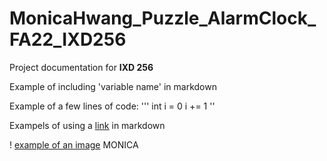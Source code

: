 # MonicaHwang_Puzzle_AlarmClock_FA22_IXD256

Project documentation for **IXD 256**

Example of including 'variable name' in markdown

Example of a few lines of code:
'''
int i = 0
i += 1
''

Exampels of using a [link](http://www.ggogle.com) in markdown

! [example of an image](https://github.com/Dbswjd612/MonicaHwang_Puzzle_AlarmClock_FA22_IXD256/blob/main/%ED%98%B8%EB%B9%B5.jpeg)
MONICA
